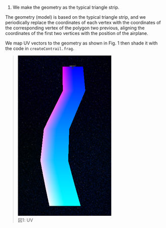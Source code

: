 1. We make the geometry as the typical triangle strip.

The geometry (model) is based on the typical triangle strip, and we periodically replace the coordinates of each vertex with the coordinates of the corresponding vertex of the polygon two previous, aligning the coordinates of the first two vertices with the position of the airplane.

We map UV vectors to the geometry as shown in Fig. 1 then shade it with the code in `createContrail.frag`.

> ![](/docs/figures/contrail.png)\
> 図1: UV
